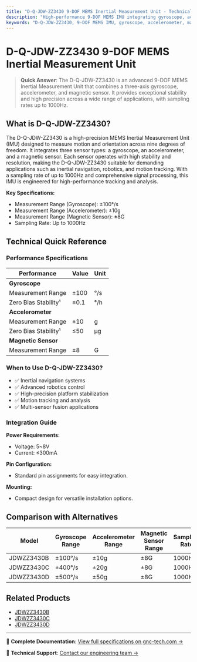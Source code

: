 ```yaml
---
title: "D-Q-JDW-ZZ3430 9-DOF MEMS Inertial Measurement Unit - Technical Reference"
description: "High-performance 9-DOF MEMS IMU integrating gyroscope, accelerometer, and magnetic sensor with exceptional stability and comprehensive motion sensing capabilities."
keywords: "D-Q-JDW-ZZ3430, 9-DOF MEMS IMU, gyroscope, accelerometer, magnetic sensor"
---
```


# D-Q-JDW-ZZ3430 9-DOF MEMS Inertial Measurement Unit

> **Quick Answer**: The D-Q-JDW-ZZ3430 is an advanced 9-DOF MEMS Inertial Measurement Unit that combines a three-axis gyroscope, accelerometer, and magnetic sensor. It provides exceptional stability and high precision across a wide range of applications, with sampling rates up to 1000Hz.

## What is D-Q-JDW-ZZ3430?

The D-Q-JDW-ZZ3430 is a high-precision MEMS Inertial Measurement Unit (IMU) designed to measure motion and orientation across nine degrees of freedom. It integrates three sensor types: a gyroscope, an accelerometer, and a magnetic sensor. Each sensor operates with high stability and resolution, making the D-Q-JDW-ZZ3430 suitable for demanding applications such as inertial navigation, robotics, and motion tracking. With a sampling rate of up to 1000Hz and comprehensive signal processing, this IMU is engineered for high-performance tracking and analysis.

**Key Specifications:**
- Measurement Range (Gyroscope): ±100°/s
- Measurement Range (Accelerometer): ±10g
- Measurement Range (Magnetic Sensor): ±8G
- Sampling Rate: Up to 1000Hz

## Technical Quick Reference

### Performance Specifications

| Performance               | Value   | Unit      |
|---------------------------|---------|-----------|
| **Gyroscope**             |         |           |
| Measurement Range          | ±100    | °/s      |
| Zero Bias Stability¹       | ≤0.1    | °/h      |
| **Accelerometer**         |         |           |
| Measurement Range          | ±10     | g        |
| Zero Bias Stability¹       | ≤50     | μg       |
| **Magnetic Sensor**       |         |           |
| Measurement Range          | ±8      | G        |

### When to Use D-Q-JDW-ZZ3430?
- ✅ Inertial navigation systems
- ✅ Advanced robotics control
- ✅ High-precision platform stabilization
- ✅ Motion tracking and analysis
- ✅ Multi-sensor fusion applications

### Integration Guide
**Power Requirements:**
- Voltage: 5~8V
- Current: ≤300mA

**Pin Configuration:**
- Standard pin assignments for easy integration.

**Mounting:**
- Compact design for versatile installation options.

## Comparison with Alternatives

| Model        | Gyroscope Range | Accelerometer Range | Magnetic Sensor Range | Sampling Rate | Stability     |
|--------------|------------------|---------------------|-----------------------|---------------|---------------|
| JDWZZ3430B  | ±100°/s          | ±10g                | ±8G                   | 1000Hz        | ≤0.1°/h      |
| JDWZZ3430C  | ±400°/s          | ±20g                | ±8G                   | 1000Hz        | ≤1°/h        |
| JDWZZ3430D  | ±500°/s          | ±50g                | ±8G                   | 1000Hz        | ≤5°/h        |

## Related Products
- [JDWZZ3430B](https://www.gnc-tech.com/products/mems-imu-9-dof-zz3430b/)
- [JDWZZ3430C](https://www.gnc-tech.com/products/mems-imu-9-dof-zz3430c/)
- [JDWZZ3430D](https://www.gnc-tech.com/products/mems-imu-9-dof-zz3430d/)

---

📘 **Complete Documentation**: [View full specifications on gnc-tech.com →](https://www.gnc-tech.com/products/mems-imu-9-dof-zz3430/)

💬 **Technical Support**: [Contact our engineering team →](https://www.gnc-tech.com/contact)